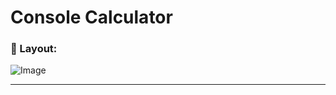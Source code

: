 # Console Calculator 

### 🔮 Layout:
![Image](https://cdn.discordapp.com/attachments/984264885884031027/1044265502547136603/image.png)
____
